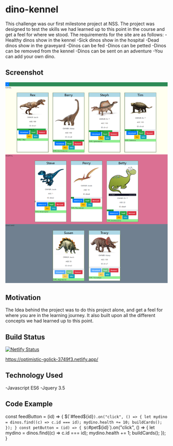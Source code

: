 # dino-kennel

This challenge was our first milestone project at NSS. The project was designed to test the skills we had learned up to this point in the course and get a feel for where we stood. The requirements for the site are as follows:
-Healthy dinos show in the kennel
-Sick dinos show in the hospital
-Dead dinos show in the graveyard
-Dinos can be fed
-Dinos can be petted
-Dinos can be removed from the kennel
-Dinos can be sent on an adventure
-You can add your own dino.

## Screenshot

![image](./img/siteimage.png)

## Motivation

The Idea behind the project was to do this project alone, and get a feel for where you are in the learning journey. It also built upon all the different concepts we had learned up to this point. 

## Build Status

[![Netlify Status](https://api.netlify.com/api/v1/badges/420b674a-e1e1-43ba-a484-890713356b0e/deploy-status)](https://app.netlify.com/sites/optimistic-golick-3749f3/deploys)

https://optimistic-golick-3749f3.netlify.app/

## Technology Used

-Javascript ES6
-Jquery 3.5

## Code Example

<addr>const feedButton = (id) => {
  $(`#feed${id}`).on("click", () => {
    let mydino = dinos.find((c) => c.id === id);
    mydino.health += 10;
    buildCards();
  });
}
const petButton = (id) => {
  $(`#pet${id}`).on("click", () => {
    let mydino = dinos.find((c) => c.id === id);
    mydino.health += 1;
    buildCards();
  });
}</addr>
